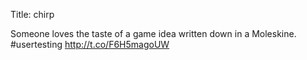 Title: chirp

Someone loves the taste of a game idea written down in a Moleskine. #usertesting <a href="http://t.co/F6H5magoUW">http://t.co/F6H5magoUW</a>
